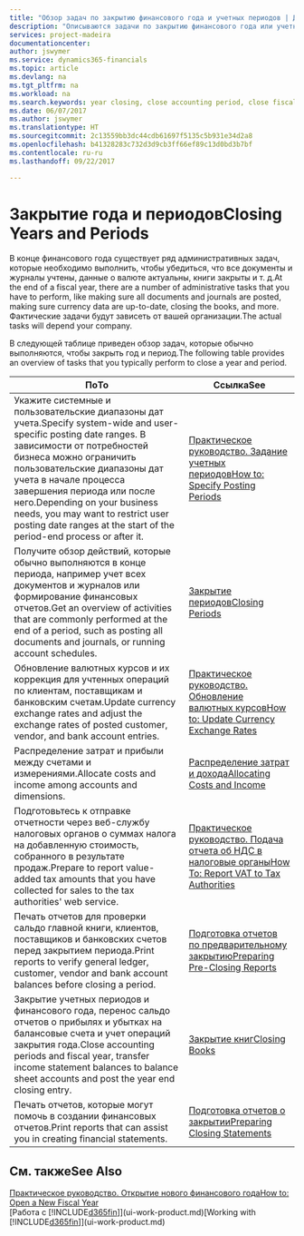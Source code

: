 ```yaml
---
title: "Обзор задач по закрытию финансового года и учетных периодов | Документы Майкрософт"
description: "Описываются задачи по закрытию финансового года или учетного периода, например, проверка того, что документы и журналы учтены, а также сверка балансов банковских счетов."
services: project-madeira
documentationcenter: 
author: jswymer
ms.service: dynamics365-financials
ms.topic: article
ms.devlang: na
ms.tgt_pltfrm: na
ms.workload: na
ms.search.keywords: year closing, close accounting period, close fiscal year, bank account detailed trial balance
ms.date: 06/07/2017
ms.author: jswymer
ms.translationtype: HT
ms.sourcegitcommit: 2c13559bb3dc44cdb61697f5135c5b931e34d2a8
ms.openlocfilehash: b41328283c732d3d9cb3ff66ef89c13d0bd3b7bf
ms.contentlocale: ru-ru
ms.lasthandoff: 09/22/2017

---
```

# <a name="closing-years-and-periods"></a><span data-ttu-id="31e92-103">Закрытие года и периодов</span><span class="sxs-lookup"><span data-stu-id="31e92-103">Closing Years and Periods</span></span>
<span data-ttu-id="31e92-104">В конце финансового года существует ряд административных задач, которые необходимо выполнить, чтобы убедиться, что все документы и журналы учтены, данные о валюте актуальны, книги закрыты и т. д.</span><span class="sxs-lookup"><span data-stu-id="31e92-104">At the end of a fiscal year, there are a number of administrative tasks that you have to perform, like making sure all documents and journals are posted, making sure currency data are up-to-date, closing the books, and more.</span></span> <span data-ttu-id="31e92-105">Фактические задачи будут зависеть от вашей организации.</span><span class="sxs-lookup"><span data-stu-id="31e92-105">The actual tasks will depend your company.</span></span>

<span data-ttu-id="31e92-106">В следующей таблице приведен обзор задач, которые обычно выполняются, чтобы закрыть год и период.</span><span class="sxs-lookup"><span data-stu-id="31e92-106">The following table provides an overview of tasks that you typically perform to close a year and period.</span></span> 

| <span data-ttu-id="31e92-107">По</span><span class="sxs-lookup"><span data-stu-id="31e92-107">To</span></span> | <span data-ttu-id="31e92-108">Ссылка</span><span class="sxs-lookup"><span data-stu-id="31e92-108">See</span></span> |
| --- | --- |
| <span data-ttu-id="31e92-109">Укажите системные и пользовательские диапазоны дат учета.</span><span class="sxs-lookup"><span data-stu-id="31e92-109">Specify system-wide and user-specific posting date ranges.</span></span> <span data-ttu-id="31e92-110">В зависимости от потребностей бизнеса можно ограничить пользовательские диапазоны дат учета в начале процесса завершения периода или после него.</span><span class="sxs-lookup"><span data-stu-id="31e92-110">Depending on your business needs, you may want to restrict user posting date ranges at the start of the period-end process or after it.</span></span> |[<span data-ttu-id="31e92-111">Практическое руководство. Задание учетных периодов</span><span class="sxs-lookup"><span data-stu-id="31e92-111">How to: Specify Posting Periods</span></span>](finance-how-specify-posting-periods.md) |
| <span data-ttu-id="31e92-112">Получите обзор действий, которые обычно выполняются в конце периода, например учет всех документов и журналов или формирование финансовых отчетов.</span><span class="sxs-lookup"><span data-stu-id="31e92-112">Get an overview of activities that are commonly performed at the end of a period, such as posting all documents and journals, or running account schedules.</span></span> |[<span data-ttu-id="31e92-113">Закрытие периодов</span><span class="sxs-lookup"><span data-stu-id="31e92-113">Closing Periods</span></span>](year-how-complete-period-end-processes.md) |
| <span data-ttu-id="31e92-114">Обновление валютных курсов и их коррекция для учтенных операций по клиентам, поставщикам и банковским счетам.</span><span class="sxs-lookup"><span data-stu-id="31e92-114">Update currency exchange rates and adjust the exchange rates of posted customer, vendor, and bank account entries.</span></span> |[<span data-ttu-id="31e92-115">Практическое руководство. Обновление валютных курсов</span><span class="sxs-lookup"><span data-stu-id="31e92-115">How to: Update Currency Exchange Rates</span></span>](finance-how-update-currencies.md) |
| <span data-ttu-id="31e92-116">Распределение затрат и прибыли между счетами и измерениями.</span><span class="sxs-lookup"><span data-stu-id="31e92-116">Allocate costs and income among accounts and dimensions.</span></span> |[<span data-ttu-id="31e92-117">Распределение затрат и дохода</span><span class="sxs-lookup"><span data-stu-id="31e92-117">Allocating Costs and Income</span></span>](year-allocate-costs-income.md) |
| <span data-ttu-id="31e92-118">Подготовьтесь к отправке отчетности через веб-службу налоговых органов о суммах налога на добавленную стоимость, собранного в результате продаж.</span><span class="sxs-lookup"><span data-stu-id="31e92-118">Prepare to report value-added tax amounts that you have collected for sales to the tax authorities' web service.</span></span> |[<span data-ttu-id="31e92-119">Практическое руководство. Подача отчета об НДС в налоговые органы</span><span class="sxs-lookup"><span data-stu-id="31e92-119">How To: Report VAT to Tax Authorities</span></span>](finance-how-report-vat.md)|
| <span data-ttu-id="31e92-120">Печать отчетов для проверки сальдо главной книги, клиентов, поставщиков и банковских счетов перед закрытием периода.</span><span class="sxs-lookup"><span data-stu-id="31e92-120">Print reports to verify general ledger, customer, vendor and bank account balances before closing a period.</span></span> |[<span data-ttu-id="31e92-121">Подготовка отчетов по предварительному закрытию</span><span class="sxs-lookup"><span data-stu-id="31e92-121">Preparing Pre-Closing Reports</span></span>](year-prepare-preclose-reports.md) |
| <span data-ttu-id="31e92-122">Закрытие учетных периодов и финансового года, перенос сальдо отчетов о прибылях и убытках на балансовые счета и учет операций закрытия года.</span><span class="sxs-lookup"><span data-stu-id="31e92-122">Close accounting periods and fiscal year, transfer income statement balances to balance sheet accounts and post the year end closing entry.</span></span> |[<span data-ttu-id="31e92-123">Закрытие книг</span><span class="sxs-lookup"><span data-stu-id="31e92-123">Closing Books</span></span>](year-close-books.md) |
| <span data-ttu-id="31e92-124">Печать отчетов, которые могут помочь в создании финансовых отчетов.</span><span class="sxs-lookup"><span data-stu-id="31e92-124">Print reports that can assist you in creating financial statements.</span></span> |[<span data-ttu-id="31e92-125">Подготовка отчетов о закрытии</span><span class="sxs-lookup"><span data-stu-id="31e92-125">Preparing Closing Statements</span></span>](year-prepare-close-statement.md) |

## <a name="see-also"></a><span data-ttu-id="31e92-126">См. также</span><span class="sxs-lookup"><span data-stu-id="31e92-126">See Also</span></span>
[<span data-ttu-id="31e92-127">Практическое руководство. Открытие нового финансового года</span><span class="sxs-lookup"><span data-stu-id="31e92-127">How to: Open a New Fiscal Year</span></span>](finance-how-open-new-fiscal-year.md)  
<span data-ttu-id="31e92-128">[Работа с [!INCLUDE[d365fin](includes/d365fin_md.md)]](ui-work-product.md)</span><span class="sxs-lookup"><span data-stu-id="31e92-128">[Working with [!INCLUDE[d365fin](includes/d365fin_md.md)]](ui-work-product.md)</span></span>

